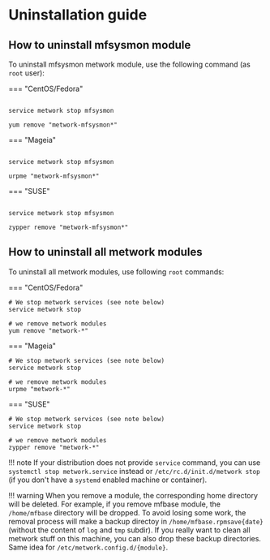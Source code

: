 # Uninstallation guide

## How to uninstall mfsysmon module

To uninstall mfsysmon metwork module, use the following command (as `root` user):

=== "CentOS/Fedora"
```console

service metwork stop mfsysmon

yum remove "metwork-mfsysmon*"
```

=== "Mageia"
```console

service metwork stop mfsysmon

urpme "metwork-mfsysmon*"
```

=== "SUSE"
```console

service metwork stop mfsysmon

zypper remove "metwork-mfsysmon*"
```

## How to uninstall all metwork modules

To uninstall all metwork modules, use following `root` commands:

=== "CentOS/Fedora"
```console
# We stop metwork services (see note below)
service metwork stop

# we remove metwork modules
yum remove "metwork-*"
```

=== "Mageia"
```console
# We stop metwork services (see note below)
service metwork stop

# we remove metwork modules
urpme "metwork-*"
```

=== "SUSE"
```console
# We stop metwork services (see note below)
service metwork stop

# we remove metwork modules
zypper remove "metwork-*"
```

!!! note
    If your distribution does not provide `service` command, you can use
    `systemctl stop metwork.service` instead or `/etc/rc.d/init.d/metwork stop`
    (if you don't have a `systemd` enabled machine or container).

!!! warning
    When you remove a module, the corresponding home directory will be deleted.
    For example, if you remove mfbase module, the `/home/mfbase` directory
    will be dropped. To avoid losing some work, the removal process will make a
    backup directoy in `/home/mfbase.rpmsave{date}` (without the content of
    `log` and `tmp` subdir). If you really want to clean all metwork stuff on
    this machine, you can also drop these backup directories. Same idea for
    `/etc/metwork.config.d/{module}`.
